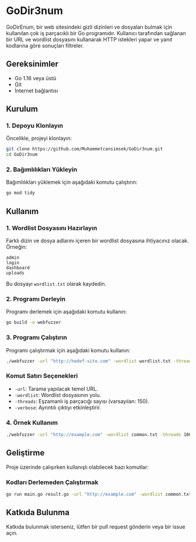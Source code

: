 # GoDir3num

GoDirEnum, bir web sitesindeki gizli dizinleri ve dosyaları bulmak için kullanılan çok iş parçacıklı bir Go programıdır. Kullanıcı tarafından sağlanan bir URL ve wordlist dosyasını kullanarak HTTP istekleri yapar ve yanıt kodlarına göre sonuçları filtreler.

## Gereksinimler

- Go 1.16 veya üstü
- Git
- İnternet bağlantısı

## Kurulum

### 1. Depoyu Klonlayın

Öncelikle, projeyi klonlayın:

```sh
git clone https://github.com/Muhammetcansimsek/GoDir3num.git
cd GoDir3num
```

### 2. Bağımlılıkları Yükleyin

Bağımlılıkları yüklemek için aşağıdaki komutu çalıştırın:

```sh
go mod tidy
```

## Kullanım

### 1. Wordlist Dosyasını Hazırlayın

Farklı dizin ve dosya adlarını içeren bir wordlist dosyasına ihtiyacınız olacak. Örneğin:

```
admin
login
dashboard
uploads
```

Bu dosyayı `wordlist.txt` olarak kaydedin.

### 2. Programı Derleyin

Programı derlemek için aşağıdaki komutu kullanın:

```sh
go build -o webfuzzer
```

### 3. Programı Çalıştırın

Programı çalıştırmak için aşağıdaki komutu kullanın:

```sh
./webfuzzer -url "http://hedef-site.com" -wordlist wordlist.txt -threads 150
```

### Komut Satırı Seçenekleri

- `-url`: Tarama yapılacak temel URL.
- `-wordlist`: Wordlist dosyasının yolu.
- `-threads`: Eşzamanlı iş parçacığı sayısı (varsayılan: 150).
- `-verbose`: Ayrıntılı çıktıyı etkinleştirir.

### 4. Örnek Kullanım

```sh
./webfuzzer -url "http://example.com" -wordlist common.txt -threads 100 -verbose true
```

## Geliştirme

Proje üzerinde çalışırken kullanışlı olabilecek bazı komutlar:

### Kodları Derlemeden Çalıştırmak

```sh
go run main.go result.go -url "http://example.com" -wordlist common.txt -threads 100
```

## Katkıda Bulunma

Katkıda bulunmak isterseniz, lütfen bir pull request gönderin veya bir issue açın.
